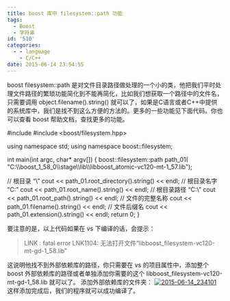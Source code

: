 ```yaml
---
title: boost 库中 filesystem::path 功能
tags:
  - Boost
  - 字符串
id: '510'
categories:
  - - language
    - C/C++
date: 2015-06-14 23:54:55
---
```


boost filesystem::path 是对文件目录路径做处理的一个小的类，他把我们平时处理文件路径的繁琐功能简化到不能再简化，比如我们想获取一个路径中的文件名，只需要调用 object.filename().string() 就可以了，如果是C语言或者C++中提供的系统库中，我们是找不到这么方便的方法的。更多的一些功能见下面代码。你也可以查看 boost 帮助文档，查找更多的功能。
<!-- more -->
#include <iostream>
#include <boost/filesystem.hpp>

using namespace std;
using namespace boost::filesystem;

int main(int argc, char\* argv\[\])
{
boost::filesystem::path path\_01(
"C:\\\\boost\_1\_58\_0\\\\stage\\\\lib\\\\libboost\_atomic-vc120-mt-1\_57.lib");

// 根目录 “\\”
cout << path\_01.root\_directory().string() << endl;
// 根目录名字 “C:”
cout << path\_01.root\_name().string() << endl;
// 根目录路径 “C:\\”
cout << path\_01.root\_path().string() << endl;
// 文件的完整名称
cout << path\_01.filename().string() << endl;
// 文件后缀名
cout << path\_01.extension().string() << endl;
return 0;
}

要注意的是，以上代码如果在 vs 下编译的话，会提示：

> LINK : fatal error LNK1104: 无法打开文件“libboost\_filesystem-vc120-mt-gd-1\_58.lib”

这说明他找不到外部依赖库的路径，你只需要在 vs 的项目属性中，添加整个 boost 外部依赖库的路径或者单独添加你需要的这个 libboost\_filesystem-vc120-mt-gd-1\_58.lib 就可以了。 添加外部依赖库的文件夹： [![2015-06-14_234101](http://www.mycode.net.cn/wp-content/uploads/2015/06/2015-06-14_234101.png)](http://www.mycode.net.cn/wp-content/uploads/2015/06/2015-06-14_234101.png) 这样添加完成后，我们的程序就可以成功编译了。
